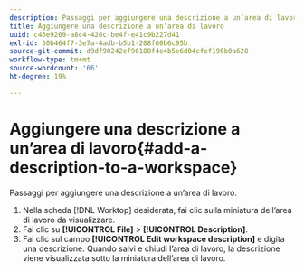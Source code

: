 ```yaml
---
description: Passaggi per aggiungere una descrizione a un’area di lavoro.
title: Aggiungere una descrizione a un’area di lavoro
uuid: c46e9209-a8c4-420c-be4f-e41c9b227d41
exl-id: 30b464f7-3e7a-4adb-b5b1-208f60b6c95b
source-git-commit: d9df90242ef96188f4e4b5e6d04cfef196b0a628
workflow-type: tm+mt
source-wordcount: '66'
ht-degree: 19%

---
```


# Aggiungere una descrizione a un’area di lavoro{#add-a-description-to-a-workspace}

Passaggi per aggiungere una descrizione a un’area di lavoro.

1. Nella scheda [!DNL Worktop] desiderata, fai clic sulla miniatura dell’area di lavoro da visualizzare.
1. Fai clic su **[!UICONTROL File]** > **[!UICONTROL Description]**.
1. Fai clic sul campo **[!UICONTROL Edit workspace description]** e digita una descrizione.
Quando salvi e chiudi l’area di lavoro, la descrizione viene visualizzata sotto la miniatura dell’area di lavoro.
